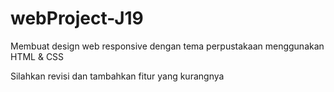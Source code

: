# webProject-J19
Membuat design web responsive dengan tema perpustakaan menggunakan HTML &amp; CSS 

Silahkan revisi dan tambahkan fitur yang kurangnya
